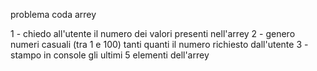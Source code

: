 problema coda arrey

1 - chiedo all'utente il numero dei valori presenti nell'arrey
2 - genero numeri casuali (tra 1 e 100) tanti quanti il numero richiesto dall'utente
3 - stampo in console gli ultimi 5 elementi dell'arrey